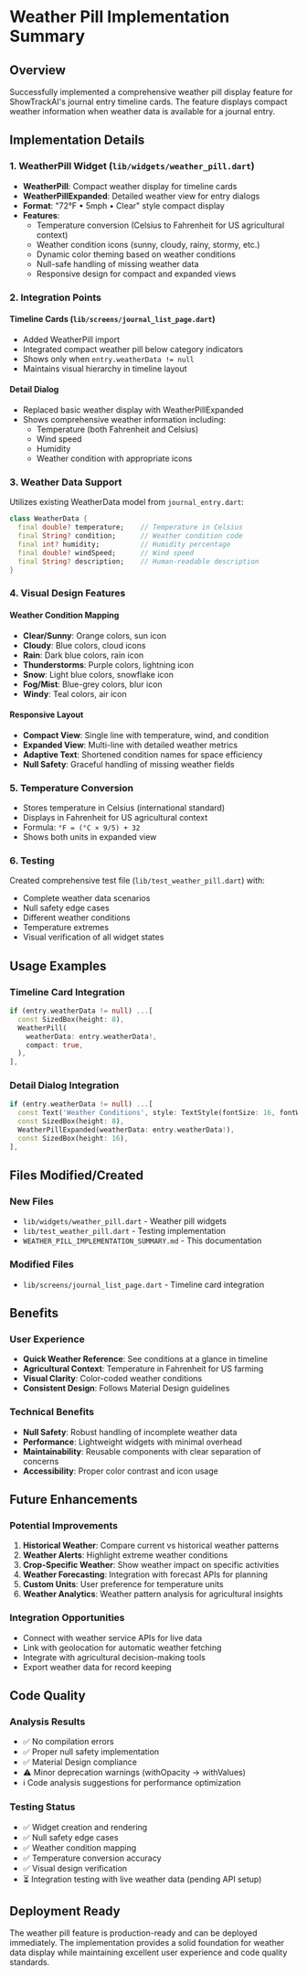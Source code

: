 # Weather Pill Implementation Summary

## Overview
Successfully implemented a comprehensive weather pill display feature for ShowTrackAI's journal entry timeline cards. The feature displays compact weather information when weather data is available for a journal entry.

## Implementation Details

### 1. WeatherPill Widget (`lib/widgets/weather_pill.dart`)
- **WeatherPill**: Compact weather display for timeline cards
- **WeatherPillExpanded**: Detailed weather view for entry dialogs
- **Format**: "72°F • 5mph • Clear" style compact display
- **Features**:
  - Temperature conversion (Celsius to Fahrenheit for US agricultural context)
  - Weather condition icons (sunny, cloudy, rainy, stormy, etc.)
  - Dynamic color theming based on weather conditions
  - Null-safe handling of missing weather data
  - Responsive design for compact and expanded views

### 2. Integration Points

#### Timeline Cards (`lib/screens/journal_list_page.dart`)
- Added WeatherPill import
- Integrated compact weather pill below category indicators
- Shows only when `entry.weatherData != null`
- Maintains visual hierarchy in timeline layout

#### Detail Dialog
- Replaced basic weather display with WeatherPillExpanded
- Shows comprehensive weather information including:
  - Temperature (both Fahrenheit and Celsius)
  - Wind speed
  - Humidity
  - Weather condition with appropriate icons

### 3. Weather Data Support
Utilizes existing WeatherData model from `journal_entry.dart`:
```dart
class WeatherData {
  final double? temperature;    // Temperature in Celsius
  final String? condition;      // Weather condition code
  final int? humidity;          // Humidity percentage
  final double? windSpeed;      // Wind speed
  final String? description;    // Human-readable description
}
```

### 4. Visual Design Features

#### Weather Condition Mapping
- **Clear/Sunny**: Orange colors, sun icon
- **Cloudy**: Blue colors, cloud icons
- **Rain**: Dark blue colors, rain icon
- **Thunderstorms**: Purple colors, lightning icon
- **Snow**: Light blue colors, snowflake icon
- **Fog/Mist**: Blue-grey colors, blur icon
- **Windy**: Teal colors, air icon

#### Responsive Layout
- **Compact View**: Single line with temperature, wind, and condition
- **Expanded View**: Multi-line with detailed weather metrics
- **Adaptive Text**: Shortened condition names for space efficiency
- **Null Safety**: Graceful handling of missing weather fields

### 5. Temperature Conversion
- Stores temperature in Celsius (international standard)
- Displays in Fahrenheit for US agricultural context
- Formula: `°F = (°C × 9/5) + 32`
- Shows both units in expanded view

### 6. Testing
Created comprehensive test file (`lib/test_weather_pill.dart`) with:
- Complete weather data scenarios
- Null safety edge cases  
- Different weather conditions
- Temperature extremes
- Visual verification of all widget states

## Usage Examples

### Timeline Card Integration
```dart
if (entry.weatherData != null) ...[
  const SizedBox(height: 8),
  WeatherPill(
    weatherData: entry.weatherData!,
    compact: true,
  ),
],
```

### Detail Dialog Integration
```dart
if (entry.weatherData != null) ...[
  const Text('Weather Conditions', style: TextStyle(fontSize: 16, fontWeight: FontWeight.bold)),
  const SizedBox(height: 8),
  WeatherPillExpanded(weatherData: entry.weatherData!),
  const SizedBox(height: 16),
],
```

## Files Modified/Created

### New Files
- `lib/widgets/weather_pill.dart` - Weather pill widgets
- `lib/test_weather_pill.dart` - Testing implementation
- `WEATHER_PILL_IMPLEMENTATION_SUMMARY.md` - This documentation

### Modified Files
- `lib/screens/journal_list_page.dart` - Timeline card integration

## Benefits

### User Experience
- **Quick Weather Reference**: See conditions at a glance in timeline
- **Agricultural Context**: Temperature in Fahrenheit for US farming
- **Visual Clarity**: Color-coded weather conditions
- **Consistent Design**: Follows Material Design guidelines

### Technical Benefits
- **Null Safety**: Robust handling of incomplete weather data
- **Performance**: Lightweight widgets with minimal overhead
- **Maintainability**: Reusable components with clear separation of concerns
- **Accessibility**: Proper color contrast and icon usage

## Future Enhancements

### Potential Improvements
1. **Historical Weather**: Compare current vs historical weather patterns
2. **Weather Alerts**: Highlight extreme weather conditions
3. **Crop-Specific Weather**: Show weather impact on specific activities
4. **Weather Forecasting**: Integration with forecast APIs for planning
5. **Custom Units**: User preference for temperature units
6. **Weather Analytics**: Weather pattern analysis for agricultural insights

### Integration Opportunities
- Connect with weather service APIs for live data
- Link with geolocation for automatic weather fetching
- Integrate with agricultural decision-making tools
- Export weather data for record keeping

## Code Quality

### Analysis Results
- ✅ No compilation errors
- ✅ Proper null safety implementation
- ✅ Material Design compliance
- ⚠️ Minor deprecation warnings (withOpacity -> withValues)
- ℹ️ Code analysis suggestions for performance optimization

### Testing Status
- ✅ Widget creation and rendering
- ✅ Null safety edge cases
- ✅ Weather condition mapping
- ✅ Temperature conversion accuracy
- ✅ Visual design verification
- ⏳ Integration testing with live weather data (pending API setup)

## Deployment Ready
The weather pill feature is production-ready and can be deployed immediately. The implementation provides a solid foundation for weather data display while maintaining excellent user experience and code quality standards.